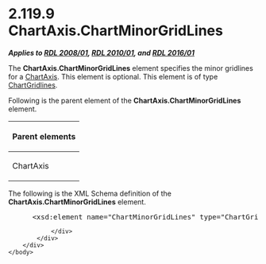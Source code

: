 <html dir="LTR" xmlns:mshelp="http://msdn.microsoft.com/mshelp" xmlns:ddue="http://ddue.schemas.microsoft.com/authoring/2003/5" xmlns:xlink="http://www.w3.org/1999/xlink" xmlns:tool="http://www.microsoft.com/tooltip">
    <head>
        <meta http-equiv="Content-Type" content="text/html; CHARSET=utf-8"></meta>
        <meta name="save" content="history"></meta>
        <title>2.119.9 ChartAxis.ChartMinorGridLines</title>
        <xml>
            <mshelp:toctitle title="2.119.9 ChartAxis.ChartMinorGridLines"></mshelp:toctitle>
            <mshelp:rltitle title="[MS-RDL]: ChartAxis.ChartMinorGridLines"></mshelp:rltitle>
            <mshelp:keyword index="A" term="c083d5c2-388e-4e51-a4dd-55450cee4cc1"></mshelp:keyword>
            <mshelp:attr name="DCSext.ContentType" value="open specification"></mshelp:attr>
            <mshelp:attr name="AssetID" value="c083d5c2-388e-4e51-a4dd-55450cee4cc1"></mshelp:attr>
            <mshelp:attr name="TopicType" value="kbRef"></mshelp:attr>
            <mshelp:attr name="DCSext.Title" value="[MS-RDL]: ChartAxis.ChartMinorGridLines" />
        </xml>
    </head>
    <body>
        <div id="header">
            <h1 class="heading">2.119.9 ChartAxis.ChartMinorGridLines</h1>
        </div>
        <div id="mainSection">
            <div id="mainBody">
                <div id="allHistory" class="saveHistory"></div>
                <div id="sectionSection0" class="section" name="collapseableSection">
                    

<p><b><i>Applies to </i></b><a href="1e855f94-4617-47e4-b89e-0856c6cb420f.md"><b><i>RDL 2008/01</i></b></a><b><i>,
</i></b><a href="3428e690-a348-4ec7-8a6a-8efb42d2cdee.md"><b><i>RDL 2010/01</i></b></a><b><i>,
and </i></b><a href="52ce3983-2bfc-4e72-9359-42aaf5fe4509.md"><b><i>RDL 2016/01</i></b></a></p>

<p>The <b>ChartAxis.ChartMinorGridLines</b> element specifies
the minor gridlines for a <a href="0c19f1cb-ef68-4c28-a2d0-8601b7fd0f32.md">ChartAxis</a>.
This element is optional. This element is of type <a href="74c00dc9-5fa1-49e1-85e7-d294f7c9616e.md">ChartGridlines</a>.</p>

<p>Following is the parent element of the <b>ChartAxis.ChartMinorGridLines</b>
element.</p>

<table>
 <thead>
  <tr>
   <th>
   <p>Parent elements</p>
   </th>
  </tr>
 </thead>
 <tr>
  <td>
  <p>ChartAxis</p>
  </td>
 </tr>
</table>

<p>The following is the XML Schema definition of the <b>ChartAxis.ChartMinorGridLines</b>
element.</p>

<dl>
<dd>
<div><pre> &lt;xsd:element name=&quot;ChartMinorGridLines&quot; type=&quot;ChartGridLinesType&quot; minOccurs=&quot;0&quot; /&gt;
</pre></div>
</dd></dl>


                </div>
            </div>
        </div>
    </body>
</html>